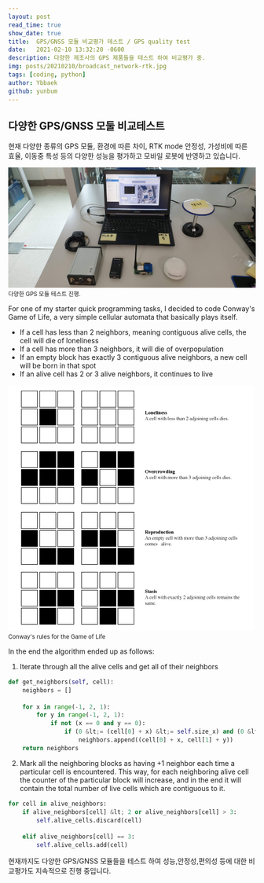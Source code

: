 ```yaml
---
layout: post
read_time: true
show_date: true
title:  GPS/GNSS 모듈 비교평가 테스트 / GPS quality test 
date:   2021-02-10 13:32:20 -0600
description: 다양한 제조사의 GPS 제품들을 테스트 하여 비교평가 중.
img: posts/20210210/broadcast_network-rtk.jpg
tags: [coding, python]
author: Ybbaek
github: yunbum
---
```

## 다양한 GPS/GNSS 모둘 비교테스트
현재 다양한 종류의 GPS 모듈, 환경에 따른 차이, RTK mode 안정성, 가성비에 따른 효율, 이동중 특성 등의 다양한 성능을 평가하고 모바일 로봇에 반영하고 있습니다. 

<img src="./assets/img/posts/20210210/GNSS_test.jpg" alt="Tandy Color Computer TRS80 III"/><small>다양한 GPS 모듈 테스트 진행.</small>

<p>For one of my starter quick programming tasks, I&nbsp;decided to code Conway's Game of Life, a very simple cellular automata that basically plays itself.</p>

<ul><li>If a cell has less than 2 neighbors, meaning contiguous alive cells, the cell will die of loneliness</li><li>If a cell has more than 3 neighbors, it will die of overpopulation</li><li>If an empty block has exactly 3 contiguous alive neighbors, a new cell will be born in that spot</li><li>If an alive cell has 2 or 3 alive neighbors, it continues to live</li></ul>

<img src="./assets/img/posts/20210210/GameOfLife.gif" alt="Conway's rules for the Game of Life"/><small>Conway's rules for the Game of Life</small>

<p>In the end the algorithm ended up as follows:</p>

<ol><li>Iterate through all the alive cells and get all of their neighbors</li></ol>

```python
def get_neighbors(self, cell):
    neighbors = []

    for x in range(-1, 2, 1):
        for y in range(-1, 2, 1):
            if not (x == 0 and y == 0):
                if (0 &lt;= (cell[0] + x) &lt;= self.size_x) and (0 &lt;= (cell[1] + y) &lt;= self.size_y):
                    neighbors.append((cell[0] + x, cell[1] + y))
    return neighbors
```

<ol start="2"><li>Mark all the neighboring blocks as having +1 neighbor each time a particular cell is encountered. This way, for each neighboring alive cell the counter of the particular block will increase, and in the end it will contain the total number of live cells which are contiguous to it.</li></ol>

```python
for cell in alive_neighbors:
    if alive_neighbors[cell] &lt; 2 or alive_neighbors[cell] > 3:
        self.alive_cells.discard(cell)
    
    elif alive_neighbors[cell] == 3:
        self.alive_cells.add(cell)
```
<p>현재까지도 다양한 GPS/GNSS 모듈들을 테스트 하여 성능,안정성,편의성 등에 대한 비교평가도 지속적으로 진행 중입니다.</p>